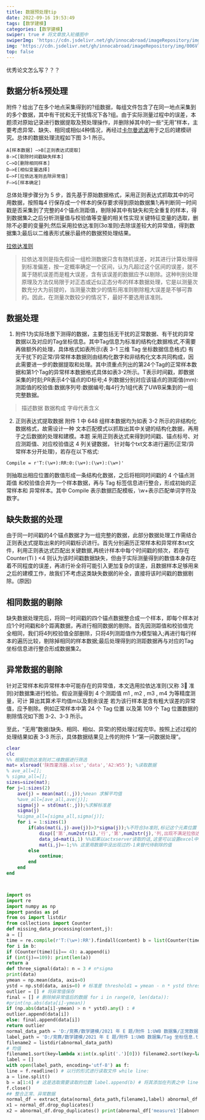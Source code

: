 ```yaml
---
title: 数据预处理tip
date: 2022-09-16 19:53:49
tags: [数学建模] 
categories: [数学建模] 
swiper: true # 将文章放入轮播图中
swiperImg: 'https://cdn.jsdelivr.net/gh/innocabroad/imageRepository/img/006VlWHuly1h45cmx9epqj31zj2za1l5.jpg' # 该文章在轮播图中的图片，可以是本地目录下图片也可以是http://xxx图片
img: 'https://cdn.jsdelivr.net/gh/innocabroad/imageRepository/img/006VlWHuly1h45cmx9epqj31zj2za1l5.jpg' # 该文章图片，可以是本地目录下图片也可以是http://xxx图片
top: false
---
```

优秀论文怎么写？？？

## 数据分析&预处理
附件？给出了在多个地点采集得到的?组数据，每组文件包含了在同一地点采集到的多个数据，其中有干扰和无干扰情况下各?组。由于实际测量过程中的误差，本题须对原始记录进行数据提取及预处理操作，并删除掉其中的一些“无用”样本，主要考虑异常、缺失、相同或相似4种情况，再经过[卡尔曼滤波](https://baike.baidu.com/item/卡尔曼滤波?fromModule=lemma_search-box)用于之后的建模研究。总体的数据处理流程如下图 3-1 所示。
```mermaid
A[样本数据] –>B[正则表达式提取] 
B->C[剔除时间戳缺失样本] 
C–>D[删除相同样本] 
D–>E[相似变量选择] 
E–>F[拉依达准则去除异常值] 
F–>G[样本确定]
```
总体处理步骤分为 5 步，首先基于原始数据格式，采用正则表达式抓取其中的可用数据，按照每4 行保存成一个样本的保存要求得到原始数据集1;再判断同一时间戳是否采集到了完整的4个锚点测距值，剔除掉其中有缺失和完全重复的样本，得到数据集2;之后分析测量值与校验值等变量的相关性实现关键特征变量的选取，删除不必要的变量列;然后采用拉依达准则(3σ准则)去除误差较大的异常值，得到数据集3;最后以二维表形式展示最终的数据预处理结果。

[拉依达准则](https://baike.baidu.com/item/拉依达准则/5678473)
> 拉依达准则是指先假设一组检测数据只含有随机误差，对其进行计算处理得到标准偏差，按一定概率确定一个区间，认为凡超过这个区间的误差，就不属于随机误差而是粗大误差，含有该误差的数据应予以剔除。这种判别处理原理及方法仅局限于对正态或近似正态分布的样本数据处理，它是以测量次数充分大为前提的，当测量次数少的情形用准则剔除粗大误差是不够可靠的。因此，在测量次数较少的情况下，最好不要选用该准则。

## 数据处理
1. 附件1为实际场景下测得的数据，主要包括无干扰的正常数据、有干扰的异常数据以及对应的Tag坐标信息。其中Tag信息为标准的结构化数据格式,不需要再做额外的处理，具体格式如表所示(表 3-1 三维 Tag 坐标数据信息格式)
有无干扰下的正常/异常样本数据则由结构化数字和非结构化文本共同构成，因此需要进一步的数据提取和处理。其中须重点列出的第24个Tag的正常样本数据和第1个Tag的异常样本数据格式具体如表3-2所示。T表示时间戳，即数据采集的时刻;PR表示4个锚点的ID标号;4 列数据分别对应该锚点的测距值(mm):测距值的校验值:数据序列号:数据编号;每4行为1组代表了UWB采集到的一组完整数据。
> 描述数据 数据构成 字母代表含义
2. 正则表达式提取数据
附件 1 中 648 组样本数据均为如表 3-2 所示的非结构化数据格式，故需设计一种 文本匹配模式以抓取出其中关键的结构化数据，再用于之后数据的处理和建模。本题 采用正则表达式来得到时间戳、锚点标号、对应测距值、对应校验值这 4 列关键数据， 针对每个txt文本进行遍历(正常/异常样本分开处理)，若存在以下格式:
```
Compile = r'T:(\w+):RR:0:(\w+):(\w+):(\w+)' 
```
则抽取出相应位置的数值形成一条结构化数据，之后将相同时间戳的 4 个锚点测距值 和校验值合并为一个样本数据，再与 Tag 标签信息进行整合，形成初始的正常样本和 异常样本。其中 Compile 表示数据匹配模板，\w+表示匹配单词字符及数字。

## 缺失数据的处理

由于同一时间戳的4个锚点数据才为一组完整的数据，此部分数据处理工作需结合正则表达式提取出来的时间戳标识进行。首先分别遍历正常样本和异常样本txt文件，利用正则表达式匹配出关键数据,再统计样本中每个时间戳的频次，若存在Counter(Ti ) <4
则认为该时间戳数据缺失，但由于实际测量得到的数值本身存在着不同程度的误差，再进行补全将可能引入更加复杂的误差，且数据样本足够用来之后的建模工作，故我们不考虑这类缺失数据的补全，直接将该时间戳的数据剔除。(原因)
## 相同数据的剔除

缺失数据处理完后，将同一时间戳的四个锚点数据整合成一个样本，即每个样本对应1个时间戳和8个距离数据，再进行相同数据的剔除。首先因测距值和校验值完全相同，我们将4列校验值全部删除，只将4列测距值作为模型输入;再进行每行样 本的遍历比较，剔除掉相同的样本数据;最后处理得到的测距数据再与对应的Tag坐标信息进行整合形成数据集2。
## 异常数据的剔除
针对正常样本和异常样本中可能存在的异常值，本文选用拉依达准则(又称 3 准 则)对数据集进行检验。假设测量得到 4 个测距值 m1 , m2 , m3 , m4 为等精度测量，可计 算出其算术平均值m以及剩余误差
若为该行样本是含有粗大误差的异常值，应予剔除。例如正常样本中第 24 个 Tag 位置 以及第 109 个 Tag 位置数据的剔除情况如下图 3-2、3-3 所示。

至此，“无用”数据(缺失、相同、相似、异常)的预处理过程完毕。按照上述过程的处理结果如表 3-3 所示，具体数据结果见上传的附件 1-“第一问数据处理”。
```matlab
clear
clc
%% 根据拉依达准则对二维数据进行筛选
mat= xlsread('陕西灌流器.xlsx','data','A2:W55'); %读取数据
% ave_all=[];
% sigma_all=[];
sizes=size(mat);
for j=1:sizes(2)    
    ave(j) = mean(mat(:,j));%mean 求解平均值
    %ave_all=[ave_all,ave(j)];
    sigma(j) = std(mat(:,j));%求解标准差
    sigma(j)
    %sigma_all=[sigma_all,sigma(j)];
    for i = 1:sizes(1)
        if(abs(mat(i,j)-ave(j))>3*sigma(j));%不符合3σ准则,标记这个元素位置
            disp(['第',num2str(i),'行','第',num2str(j),'列,出现不满足拉依达准则的数据，数据id为：'])
            data_id=mat(i,1) %%如果以actxserver读取的话,这里可以设置excel中单元格格式
            mat(i,j)=-1;%% 这里用数据中没出现过的-1来替代待剔除的值
        else
            continue;
        end
    end
end




```

```python
import os
import re
import numpy as np
import pandas as pd
from os import listdir
from collections import Counter
def missing_data_processing(content,j):
a = []
time = re.compile(r'T:(\w+):RR').findall(content) b = list(Counter(time))
for i in b:
if (Counter(time)[i]== 4): a.append(i)
if (int(j)==109): print(len(a))
return a
def three_sigmal(data): n = 3 # n*sigma
print(data)
ymean = np.mean(data, axis=0)
ystd = np.std(data, axis=0) # 标准差 threshold1 = ymean - n * ystd threshold2 = ymean + n * ystd
outlier = [] # 将异常值保存
final = [] # 删除掉异常值后的数据 for i in range(0, len(data)):
#print(np.abs(data[i]-ymean))
if (np.abs(data[i]-ymean) > n * ystd).any() : #
outlier.append(data[i])
else: final.append(data[i])
return outlier
normal_data_path = 'D:/竞赛/数学建模/2021 年 E 题/附件 1:UWB 数据集/正常数据' abnormal_data_path = 'D:/竞赛/数学建模/2021 年 E 题/附件 1:UWB 数据集/异常数 据'
label_path = 'D:/竞赛/数学建模/2021 年 E 题/附件 1:UWB 数据集/Tag 坐标信息.txt' filename1 = listdir(normal_data_path)
filename2 = listdir(abnormal_data_path)
# 均值
filename1.sort(key=lambda x:int(x.split('.')[0])) filename2.sort(key=lambda x:int(x.split('.')[0])) # 整合标签数据
label = []
with open(label_path, encoding='utf-8') as f:
line = f.readline() # 以行的形式进行读取文件 while line:
a = line.split()
b = a[1:4] # 这是选取需要读取的位数 label.append(b) # 将其添加在列表之中 line = f.readline()
f.close()
## 整合正常、异常数据
normal_df = extract_data(normal_data_path,filename1,label) abnormal_df = extract_data(abnormal_data_path,filename2,label) ## 删除重复数据
x1 = normal_df.drop_duplicates()
x2 = abnormal_df.drop_duplicates() print(abnormal_df['measure1'][abnormal_df['filename']==str(100)]) print(x2['measure1'][x2['filename']==str(100)])
```
